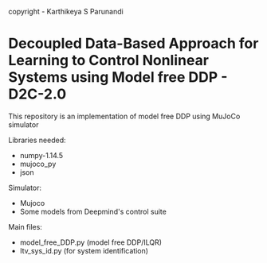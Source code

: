 copyright - Karthikeya S Parunandi

# Decoupled Data-Based Approach for Learning to Control Nonlinear Systems using Model free DDP - D2C-2.0
This repository is an implementation of model free DDP using MuJoCo simulator

Libraries needed:
- numpy-1.14.5
- mujoco_py
- json

Simulator:
- Mujoco
- Some models from Deepmind's control suite


Main files:
- model_free_DDP.py (model free DDP/ILQR)
- ltv_sys_id.py (for system identification)
